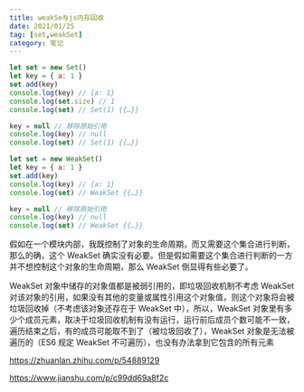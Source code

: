 ```yaml
---
title: weakSe与js内存回收
date: 2021/01/25
tag: [set,weakSet]
category: 笔记
---
```


```javascript
let set = new Set()
let key = { a: 1 }
set.add(key)
console.log(key) // {a: 1}
console.log(set.size) // 1
console.log(set) // Set(1) {{…}}

key = null // 移除原始引用
console.log(key) // null
console.log(set) // Set(1) {{…}}
```

```javascript
let set = new WeakSet()
let key = { a: 1 }
set.add(key)
console.log(key) // {a: 1}
console.log(set) // WeakSet {{…}}

key = null // 移除原始引用
console.log(key) // null
console.log(set) // WeakSet {{…}}
```


假如在一个模块内部，我既控制了对象的生命周期，而又需要这个集合进行判断，那么的确，这个 WeakSet 确实没有必要。但是假如需要这个集合进行判断的一方并不想控制这个对象的生命周期，那么 WeakSet 倒显得有些必要了。

WeakSet 对象中储存的对象值都是被弱引用的，即垃圾回收机制不考虑 WeakSet 对该对象的引用，如果没有其他的变量或属性引用这个对象值，则这个对象将会被垃圾回收掉（不考虑该对象还存在于 WeakSet 中），所以，WeakSet 对象里有多少个成员元素，取决于垃圾回收机制有没有运行，运行前后成员个数可能不一致，遍历结束之后，有的成员可能取不到了（被垃圾回收了），WeakSet 对象是无法被遍历的（ES6 规定 WeakSet 不可遍历），也没有办法拿到它包含的所有元素

https://zhuanlan.zhihu.com/p/54889129

https://www.jianshu.com/p/c99dd69a8f2c